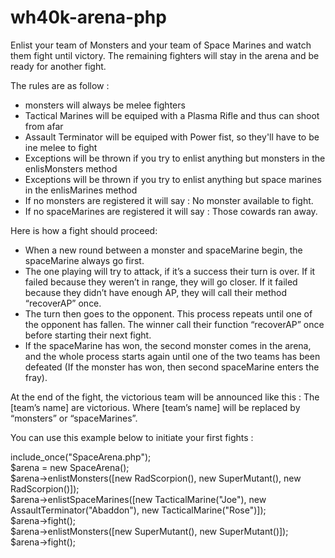 # wh40k-arena-php

Enlist your team of Monsters and your team of Space Marines and watch them fight until victory.
The remaining fighters will stay in the arena and be ready for another fight.

The rules are as follow : 
- monsters will always be melee fighters
- Tactical Marines will be equiped with a Plasma Rifle and thus can shoot from afar
- Assault Terminator will be equiped with Power fist, so they'll have to be ine melee to fight
- Exceptions will be thrown if you try to enlist anything but monsters in the enlisMonsters method
- Exceptions will be thrown if you try to enlist anything but space marines in the enlisMarines method
- If no monsters are registered it will say : No monster available to fight.
- If no spaceMarines are registered it will say : Those cowards ran away.

Here is how a fight should proceed:
- When a new round between a monster and spaceMarine begin, the spaceMarine always go first.
- The one playing will try to attack, if it’s a success their turn is over. If it failed because they weren’t in range,
they will go closer. If it failed because they didn’t have enough AP, they will call their method “recoverAP”
once.
- The turn then goes to the opponent. This process repeats until one of the opponent has fallen. The winner
call their function “recoverAP” once before starting their next fight.
- If the spaceMarine has won, the second monster comes in the arena, and the whole process starts again
until one of the two teams has been defeated (If the monster has won, then second spaceMarine enters
the fray).

At the end of the fight, the victorious team will be announced like this : The [team’s name] are victorious.
Where [team’s name] will be replaced by “monsters” or “spaceMarines”.



You can use this example below to initiate your first fights : 


include_once("SpaceArena.php"); <br />
$arena = new SpaceArena(); <br />
$arena->enlistMonsters([new RadScorpion(), new SuperMutant(), new RadScorpion()]); <br />
$arena->enlistSpaceMarines([new TacticalMarine("Joe"), new AssaultTerminator("Abaddon"), new TacticalMarine("Rose")]); <br />
$arena->fight(); <br />
$arena->enlistMonsters([new SuperMutant(), new SuperMutant()]); <br />
$arena->fight(); <br />
